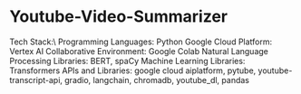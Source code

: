 # Youtube-Video-Summarizer
Tech Stack:\\
Programming Languages: Python
Google Cloud Platform: Vertex AI
Collaborative Environment: Google Colab
Natural Language Processing Libraries: BERT, spaCy
Machine Learning Libraries: Transformers
APIs and Libraries: google cloud aiplatform, pytube, youtube-transcript-api, gradio, langchain, chromadb, youtube_dl, pandas
